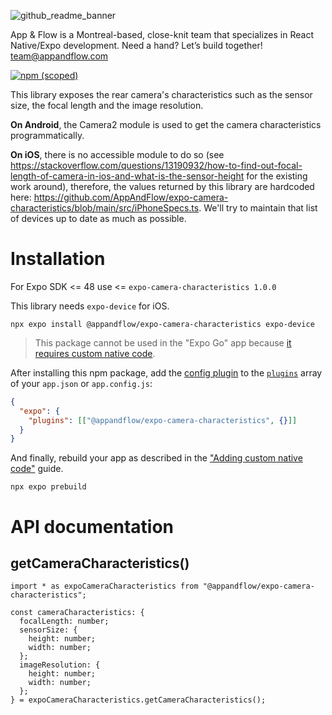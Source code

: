 ![github_readme_banner](https://github.com/AppAndFlow/expo-camera-characteristics/assets/7192823/b5aef389-7921-48d9-8da1-627c9623e2b6)

App & Flow is a Montreal-based, close-knit team that specializes in React Native/Expo development. Need a hand? Let’s build together! team@appandflow.com


[![npm (scoped)](https://img.shields.io/npm/v/@appandflow/expo-camera-characteristics.svg)](https://www.npmjs.com/package/@appandflow/expo-camera-characteristics)

This library exposes the rear camera's characteristics such as the sensor size, the focal length and the image resolution.

**On Android**, the Camera2 module is used to get the camera characteristics programmatically.

**On iOS**, there is no accessible module to do so (see https://stackoverflow.com/questions/13190932/how-to-find-out-focal-length-of-camera-in-ios-and-what-is-the-sensor-height for the existing work around), therefore, the values returned by this library are hardcoded here: https://github.com/AppAndFlow/expo-camera-characteristics/blob/main/src/iPhoneSpecs.ts. We'll try to maintain that list of devices up to date as much as possible.

# Installation

For Expo SDK <= 48 use <= `expo-camera-characteristics 1.0.0`

This library needs `expo-device` for iOS.

```
npx expo install @appandflow/expo-camera-characteristics expo-device
```

> This package cannot be used in the "Expo Go" app because [it requires custom native code](https://docs.expo.dev/workflow/customizing/).

After installing this npm package, add the [config plugin](https://docs.expo.dev/config-plugins/introduction/) to the [`plugins`](https://docs.expo.dev/versions/latest/config/app/#plugins) array of your `app.json` or `app.config.js`:

```JSON
{
  "expo": {
    "plugins": [["@appandflow/expo-camera-characteristics", {}]]
  }
}

```

And finally, rebuild your app as described in the ["Adding custom native code"](https://docs.expo.dev/workflow/customizing/) guide.

```
npx expo prebuild
```

# API documentation

## getCameraCharacteristics()

```TS
import * as expoCameraCharacteristics from "@appandflow/expo-camera-characteristics";

const cameraCharacteristics: {
  focalLength: number;
  sensorSize: {
    height: number;
    width: number;
  };
  imageResolution: {
    height: number;
    width: number;
  };
} = expoCameraCharacteristics.getCameraCharacteristics();
```
